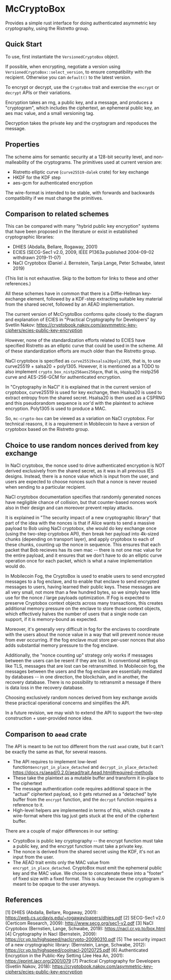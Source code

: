 McCryptoBox
===========

Provides a simple rust interface for doing authenticated asymmetric key cryptography,
using the Ristretto group.

Quick Start
-----------

To use, first instantiate the `VersionedCryptoBox` object.

If possible, when encrypting, negotiate a version
using `VersionedCryptoBox::select_version`, to ensure compatibility with the recipient.
Otherwise you can `default()` to the latest version.

To encrypt or decrypt, use the `CryptoBox` trait and exercise the `encrypt` or
`decrypt` APIs or their variations.

Encryption takes an rng, a public key, and a message, and produces a "cryptogram",
which includes the ciphertext, an ephemeral public key, an aes mac value, and a small versioning tag.

Decryption takes the private key and the cryptogram and repoduces the message.

Properties
----------

The scheme aims for semantic security at a 128-bit security level, and non-malleability
of the cryptograms. The primitives used at current version are:

- Ristretto elliptic curve (`curve25519-dalek` crate) for key exchange
- HKDF<Blake2b> for the KDF step
- aes-gcm for authenticated encryption

The wire-format is intended to be stable, with forwards and backwards compatibility
if we must change the primitives.

Comparison to related schemes
-----------------------------

This can be compared with many "hybrid public key encryption" systems that have
been proposed in the literature or exist in established cryptographic libraries:

- DHIES (Abdalla, Bellare, Rogaway, 2001)
- ECIES (SECG-Sec1 v2.0, 2009, IEEE P1363a published 2004-09-02 withdrawn 2019-11-07)
- NaCl Cryptobox (Daniel J. Bernstein, Tanja Lange, Peter Schwabe, latest 2019)

(This list is not exhaustive. Skip to the bottom for links to these and other references.)

All these schemes have in common that there is a Diffie-Hellman key-exchange element,
followed by a KDF-step extracting suitable key material from the shared secret, followed by an
AEAD implementation.

The current version of McCryptoBox conforms quite closely to the diagram and explanation
of ECIES in "Practical Cryptography for Developers" by Svetlin Nakov:
https://cryptobook.nakov.com/asymmetric-key-ciphers/ecies-public-key-encryption

However, none of the standardization efforts related to ECIES have specified Ristretto
as an elliptic curve that could be used in the scheme. All of these standardization
efforts are much older than the Ristretto group.

NaCl cryptobox is specified as `curve25519xsalsa20poly1305`, that is, to use
curve25519 + salsa20 + poly1305. However, it is mentioned as a TODO to also implement
`crypto_box_nistp256aes256gcm`, that is, using the nistp256 curve and
AES-256-GCM for authenticated encryption.

In "Cryptography in NaCl" it is explained that in the current version of cryptobox, curve25519
is used for key exchange, then Hsalsa20 is used to extract entropy from the shared secret.
Hsalsa20 is then used as a CSPRNG and this pseudorandom sequence is xor'd with the plaintext
to achieve encryption. Poly1305 is used to produce a MAC.

So, `mc-crypto-box` can be viewed as a variation on NaCl cryptobox.
For technical reasons, it is a requirement in Mobilecoin to have a version of
cryptobox based on the Ristretto group.

Choice to use random nonces derived from key exchange
-----------------------------------------------------

In NaCl cryptobox, the nonce used to drive authenticated encryption is NOT derived
exclusively from the shared secret, as it was in all previous IES designs. Instead,
there is a nonce value which is input from the user, and users are expected to choose
nonces such that a nonce is never reused when sending to a particular recipient.

NaCl cryptobox documentation specifies that randomly generated nonces have negligible
chance of collision, but that counter-based nonces work also in their design and can
moreover prevent replay attacks.

It is explained in "The security impact of a new cryptographic library" that part of
the idea with the nonces is that if Alice wants to send a massive payload to Bob
using NaCl cryptobox, she would do key exchange once (using the two-step cryptobox
API), then break her payload into 4k-sized chunks (depending on transport layer),
and apply cryptobox to each of these chunks, counting up the nonce in sequence.
This ensures that each packet that Bob recieves has its own mac -- there is not one
mac value for the entire payload, and it ensures that we don't have to do an elliptic
curve operation once for each packet, which is what a naive implementation would do.

In Mobilecoin Fog, the CryptoBox is used to enable users to send encrypted messages
to a fog enclave, and to enable that enclave to send encrypted messages to users,
having learned their public keys. These messages are all very small, not more than
a few hundred bytes, so we simply have little use for the nonce / large payloads
optimization. If Fog is expected to preserve Cryptobox context objects across many
transactions, this creates additional memory pressure on the enclave to store those
context objects, which effectively halves the number of users that a single node
can support, if it is memory-bound as expected.

Moreover, it's generally very difficult in fog for the enclaves to coordinate
with the users about the nonce value in a way that will prevent nonce reuse from
ever occurring. If the fog enclave must store per-user nonces that also adds substantial
memory pressure to the fog enclave.

Additionally, the "nonce counting up" strategy only works if messages between the users
can be resent if they are lost. In conventional settings like TLS, messages that are lost can
be retransmitted. In Mobilecoin fog, the messages between the users and the fog enclave
are essentially mediated by databases -- in one direction, the blockchain, and in another,
the recovery database. There is no possibility to retransmit a message if there is data
loss in the recovery database.

Choosing exclusively random nonces derived from key exchange avoids these practical
operational concerns and simplifies the API.

In a future revision, we may wish to
extend the API to support the two-step construction + user-provided nonce idea.

Comparison to `aead` crate
--------------------------

The API is meant to be not too different from the rust `aead` crate, but it can't
be exactly the same as that, for several reasons.

- The API requires to implement low-level functions`encrypt_in_place_detached`
  and `decrypt_in_place_detached`: https://docs.rs/aead/0.2.0/aead/trait.Aead.html#required-methods
- These take the plaintext as a mutable buffer and transform it in-place to the ciphertext
- The message authentication code requires additional space in the "actual" ciphertext payload,
  so it gets returned as a "detached" byte buffer from the `encrypt` function, and the `decrypt`
  function requires a reference to it.
- High-level helpers are implemented in terms of this, which create a wire-format where this tag
  just gets stuck at the end of the ciphertext buffer.

There are a couple of major differences in our setting:
- CryptoBox is public key cryptography -- the encrypt function must take a public key, and the
  encrypt function must take a private key.
- The nonce is derived from the shared secret using the KDF, it's not an input from the user.
- The AEAD trait emits only the MAC value from `encrypt_in_place_detached`. CryptoBox must
  emit the ephemeral public key and the MAC value. We choose to concatenate these
  into a "footer" of fixed size with a fixed format. This is okay because the cryptogram is meant
  to be opaque to the user anyways.

References
----------

[1] DHIES (Abdalla, Bellare, Rogaway, 2001): https://web.cs.ucdavis.edu/~rogaway/papers/dhies.pdf
[2] SECG-Sec1 v2.0 (Certicom Research, 2009): http://www.secg.org/sec1-v2.pdf
[3] NaCl Cryptobox (Bernstien, Lange, Schwabe, 2019): https://nacl.cr.yp.to/box.html
[4] Cryptography in Nacl (Bernstein, 2009): https://cr.yp.to/highspeed/naclcrypto-20090310.pdf
[5] The security impact of a new cryptographic library: (Bernstein, Lange, Schwabe, 2012): https://cr.yp.to/highspeed/coolnacl-20120725.pdf
[6] Authenticated Encryption in the Public-Key Setting (Jee Hea An, 2001): https://eprint.iacr.org/2001/079
[7] Practical Cryptography for Developers (Svetlin Nakov, 2018): https://cryptobook.nakov.com/asymmetric-key-ciphers/ecies-public-key-encryption
